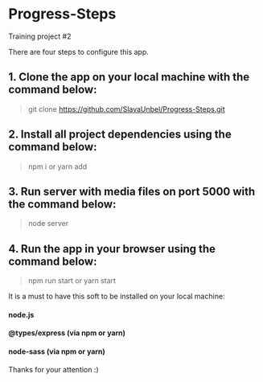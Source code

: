 # Progress-Steps

Training project #2

There are four steps to configure this app.

## 1. Clone the app on your local machine with the command below:

> git clone https://github.com/SlavaUnbel/Progress-Steps.git

## 2. Install all project dependencies using the command below:

> npm i
> or
> yarn add

## 3. Run server with media files on port 5000 with the command below:

> node server

## 4. Run the app in your browser using the command below:

> npm run start
> or
> yarn start

It is a must to have this soft to be installed on your local machine:

#### node.js

#### @types/express (via npm or yarn)

#### node-sass (via npm or yarn)

Thanks for your attention :)

